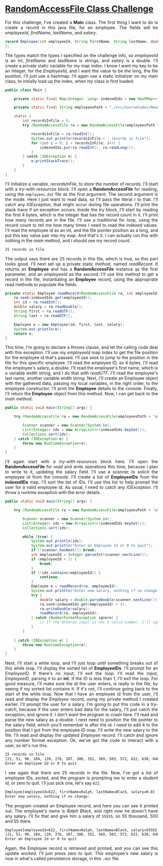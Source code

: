# [RandomAccessFile Class Challenge]()
<div align="justify">

For this challenge, I've created a **Main** class. 
The first thing I want to do is create a record in this java file, for an employee. 
The fields will be _employeeId_, _firstName_, _lastName_, and _salary_. 

```java  
record Employee(int employeeId, String firstName, String lastName, double salary) {
};
```

The types match the types I specified on the challenge info, 
so _employeeId_ is an int, _firstName_ and _lastName_ is strings, 
and _salary_ is a double.
I'll create a private static variable for my map index.
I know I want my key to be an Integer, for the _EmployeeId_,
and I want the value to be the long, the file position.
I'll just use a hashmap.
I'll again use a static initializer on my main class,
to initially load up the index, when my class is first loaded.

```java  
public class Main {

    private static final Map<Integer, Long> indexedIds = new HashMap<>();

    private static final String employeesPath = "./src/CourseCodes/NewSections/Section_18_InputOutputFiles/Course13_RandomAccessFileChallenge/";

    static {
        int recordsInFile = 0;
        try (RandomAccessFile ra = new RandomAccessFile(employeesPath + "employees.dat", "r");) {

            recordsInFile = ra.readInt();
            System.out.println(recordsInFile + " records in file");
            for (int i = 0; i < recordsInFile; i++) {
                indexedIds.put(ra.readInt(), ra.readLong());
            }
        } catch (IOException e) {
            e.printStackTrace();
        }
    }
}
```

I'll Initialize a variable, _recordsInFile_, 
to store the number of records. 
I'll start with a _try-with-resources_ block. 
I'll open a **RandomAccessFile** for reading,
using the `employees.dat` file as the first argument. 
The second argument is the mode. 
Here I just want to read data, so I'll pass the literal _r_ to that. 
I'll catch any _IOException_, that might occur during file operations. 
I'll print the stack trace if an exception occurs. 
Inside the _try_ block, I'll start by reading the first 4 bytes, 
which is the integer that has the record count in it. 
I'll print how many records are in the file. 
I'll use a traditional for loop, using the record count to tell me 
how many times I need to read the indexed values. 
I'll read the employee id as an int, and the file pointer position as a long, 
and put this key value pair into my map. 
And that's it. 
I can actually run this with nothing in the _main_ method, 
and I should see my record count.

```html  
25 records in file
```

The output says there are 25 records in this file, 
which is true, so this part looks good.
I'll next set up a private static method, named _readRecord_.
It returns an **Employee** and has a **RandomAccessFile** instance
as the first parameter, and an _employeeId_ as the second.
I'll use this method to get a record in the file,
instantiating an **Employee** record,
using the appropriate read methods to populate the fields.

```java  
private static Employee readRecord(RandomAccessFile ra, int employeeId) throws IOException {
    ra.seek(indexedIds.get(employeeId));
    int id = ra.readInt();
    double salary = ra.readDouble();
    String first = ra.readUTF();
    String last = ra.readUTF();

    Employee e = new Employee(id, first, last, salary);
    System.out.println(e);
    return e;
}
```

This time, I'm going to declare a _throws_ clause, 
and let the calling code deal with this exception. 
I'll use my _employeeId_ map index 
to get the file position for the employee id that's passed. 
I'll use _seek_ to jump to the position in the file 
for this specific employee. 
I'll read the employee ID, so 4 bytes. 
I'll read the employee's salary, a double. 
I'll read the employee's first name, which is a variable width string, 
and I do that with _readUTF_. 
I'll read the employee's last name, another variable width string. 
Next, I'll create an Employee object with the gathered data, 
passing my local variables, in the right order, to the employee constructor. 
I'll print the **Employee** details to the console. 
Finally, I'll return the **Employee** object from this method. 
Now, I can get back to the _main_ method.

```java  
public static void main(String[] args) {

    try (RandomAccessFile ra = new RandomAccessFile(employeesPath + "employees.dat", "rw")) {

        Scanner scanner = new Scanner(System.in);
        List<Integer> ids = new ArrayList<>(indexedIds.keySet());
        Collections.sort(ids);
    } catch (IOException e) {
        throw new RuntimeException(e);
    }
}
```

I'll again start with a _try-with-resources_ block here. 
I'll open the **RandomAccessFile** for _read_ 
and _write_ operations this time, because I plan to write to it, 
updating the salary field. 
I'll use a scanner to solicit the employee id from the console. 
I'll create a list of **EmployeeIDs** from the **indexedIDs** map. 
I'll sort the list of IDs. 
I'll use this list to help prompt the user for a valid employee id. 
As usual, I need to catch any _IOException_. 
I'll throw a runtime exception with the error details.

```java  
public static void main(String[] args) {

    try (RandomAccessFile ra = new RandomAccessFile(employeesPath + "employees.dat", "rw")) {

        Scanner scanner = new Scanner(System.in);
        List<Integer> ids = new ArrayList<>(indexedIds.keySet());
        Collections.sort(ids);

        while (true) {
            System.out.println(ids);
            System.out.println("Enter an Employee Id or 0 to quit");
            if (!scanner.hasNext()) break;
            int employeeId = Integer.parseInt(scanner.nextLine());
            if (employeeId < 1) {
                break;
            }
            if (!ids.contains(employeeId)) {
                continue;
            }
            Employee e = readRecord(ra, employeeId);
            System.out.println("Enter new salary, nothing if no change:");
            try {
                double salary = Double.parseDouble(scanner.nextLine());
                ra.seek(indexedIds.get(employeeId) + 4);
                ra.writeDouble(salary);
                readRecord(ra, employeeId);
            } catch (NumberFormatException ignore) {
                // If the entered input is not a valid number, I'll ignore it.
            }
        }
        
    } catch (IOException e) {
        throw new RuntimeException(e);
    }
}
```

Next, I'll start a while loop, 
and I'll just loop until something breaks out of this while loop. 
I'll display the sorted list of **EmployeeIDs**. 
I'll prompt for an _EmployeeID_. 
If there's no input, I'll exit the loop. 
I'll read the input, _EmployeeID_, parsing it to an **int**. 
If the ID is less than 1, I'll exit the loop. 
For good measure, I'll make sure the id the user enters, 
is really in the file, by seeing if my sorted list contains it.
If it's not, I'll continue going back to the start of the while loop. 
Now that I have an employee id from the user, 
I'll read and display the _Employee_ record, 
using my private method I created earlier. 
I'll prompt the user for a salary. 
I'm going to put this code in a _try-catch_, 
because if the user enters bad data for the salary, 
I'll just catch the exception, and ignore it. 
I don't want the program to crash here. 
I'll read and parse the new salary as a double. 
I next need to position the file pointer to the salary field, 
which you'll remember is after the id. 
I need to add 4 to the position that 
I got from the employee ID map. 
I'll write the new salary to the file. 
I'll read and display the updated _Employee_ record. 
I'll catch and ignore any number format exception. 
Ok, we've got the code to interact with a user, so let's run this.

```html  
25 records in file
[21, 51, 90, 104, 139, 276, 287, 306, 352, 369, 503, 572, 622, 638, 640, 694, 702, 730, 742, 768, 849, 908, 910, 989, 999]
Enter an Employee Id or 0 to quit
```

I see again that there are 25 records in the file. 
Now, I've got a list of employee IDs, sorted, 
and the program is prompting me to enter a student id, 
or zero to quit. 
I'll just pick one, let's say `622`.

```html  
Employee[employeeId=622, firstName=Ralph, lastName=Black, salary=0.0]
Enter new salary, nothing if no change:
```

The program created an Employee record, 
and here you can see it printed out. 
The employee's name is _Ralph Black_, 
and right now he doesn't have any salary. 
I'll fix that and give him a salary of `55555`, 
so 55 thousand, 500 and 55 there.

```html  
Employee[employeeId=622, firstName=Ralph, lastName=Black, salary=55555.0]
[21, 51, 90, 104, 139, 276, 287, 306, 352, 369, 503, 572, 622, 638, 640, 694, 702, 730, 742, 768, 849, 908, 910, 989, 999]
Enter an Employee Id or 0 to quit
```

Again, the Employee record is retrieved and printed, 
and you can see this update worked. 
I'll just press zero to quit.
This employee's new salary is now in
what's called persistence storage, in this `.dat` file.
</div>

